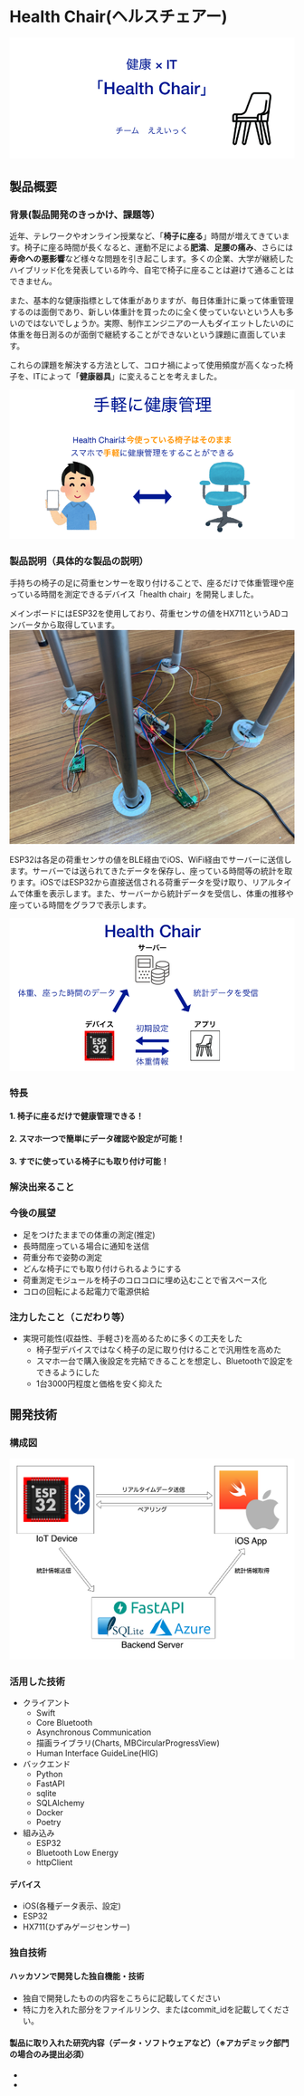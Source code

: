 # Health Chair(ヘルスチェアー)

![top image](misc/top.png)
## 製品概要
### 背景(製品開発のきっかけ、課題等）
近年、テレワークやオンライン授業など、「**椅子に座る**」時間が増えてきています。椅子に座る時間が長くなると、運動不足による**肥満**、**足腰の痛み**、さらには**寿命への悪影響**など様々な問題を引き起こします。多くの企業、大学が継続したハイブリッド化を発表している昨今、自宅で椅子に座ることは避けて通ることはできません。

また、基本的な健康指標として体重がありますが、毎日体重計に乗って体重管理するのは面倒であり、新しい体重計を買ったのに全く使っていないという人も多いのではないでしょうか。実際、制作エンジニアの一人もダイエットしたいのに体重を毎日測るのが面倒で継続することができないという課題に直面しています。

これらの課題を解決する方法として、コロナ禍によって使用頻度が高くなった椅子を、ITによって「**健康器具**」に変えることを考えました。

![image2](misc/2.png)

### 製品説明（具体的な製品の説明）
手持ちの椅子の足に荷重センサーを取り付けることで、座るだけで体重管理や座っている時間を測定できるデバイス「health chair」を開発しました。

メインボードにはESP32を使用しており、荷重センサの値をHX711というADコンバータから取得しています。
![image3](misc/3.jpg)

ESP32は各足の荷重センサの値をBLE経由でiOS、WiFi経由でサーバーに送信します。サーバーでは送られてきたデータを保存し、座っている時間等の統計を取ります。iOSではESP32から直接送信される荷重データを受け取り、リアルタイムで体重を表示します。また、サーバーから統計データを受信し、体重の推移や座っている時間をグラフで表示します。

![image4](misc/4.png)

### 特長
#### 1. 椅子に座るだけで健康管理できる！
#### 2. スマホ一つで簡単にデータ確認や設定が可能！
#### 3. すでに使っている椅子にも取り付け可能！

### 解決出来ること
### 今後の展望
- 足をつけたままでの体重の測定(推定)
- 長時間座っている場合に通知を送信
- 荷重分布で姿勢の測定
- どんな椅子にでも取り付けられるようにする
- 荷重測定モジュールを椅子のコロコロに埋め込むことで省スペース化
- コロの回転による起電力で電源供給

### 注力したこと（こだわり等）
-  実現可能性(収益性、手軽さ)を高めるために多くの工夫をした
    - 椅子型デバイスではなく椅子の足に取り付けることで汎用性を高めた
    - スマホ一台で購入後設定を完結できることを想定し、Bluetoothで設定をできるようにした
    - 1台3000円程度と価格を安く抑えた

## 開発技術

### 構成図

![architecture](resources/architecture.png)
### 活用した技術
- クライアント
    - Swift
    - Core Bluetooth
    - Asynchronous Communication
    - 描画ライブラリ(Charts, MBCircularProgressView)
    - Human Interface GuideLine(HIG)
- バックエンド
    - Python
    - FastAPI
    - sqlite
    - SQLAlchemy
    - Docker
    - Poetry
- 組み込み
    - ESP32
    - Bluetooth Low Energy
    - httpClient

#### デバイス
* iOS(各種データ表示、設定)
* ESP32
* HX711(ひずみゲージセンサー)

### 独自技術
#### ハッカソンで開発した独自機能・技術
* 独自で開発したものの内容をこちらに記載してください
* 特に力を入れた部分をファイルリンク、またはcommit_idを記載してください。

#### 製品に取り入れた研究内容（データ・ソフトウェアなど）（※アカデミック部門の場合のみ提出必須）
* 
* 
